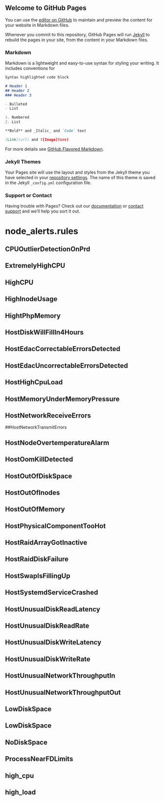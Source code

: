## Welcome to GitHub Pages

You can use the [editor on GitHub](https://github.com/Grokon/alertmanager/edit/master/README.md) to maintain and preview the content for your website in Markdown files.

Whenever you commit to this repository, GitHub Pages will run [Jekyll](https://jekyllrb.com/) to rebuild the pages in your site, from the content in your Markdown files.

### Markdown

Markdown is a lightweight and easy-to-use syntax for styling your writing. It includes conventions for

```markdown
Syntax highlighted code block

# Header 1
## Header 2
### Header 3

- Bulleted
- List

1. Numbered
2. List

**Bold** and _Italic_ and `Code` text

[Link](url) and ![Image](src)
```

For more details see [GitHub Flavored Markdown](https://guides.github.com/features/mastering-markdown/).

### Jekyll Themes

Your Pages site will use the layout and styles from the Jekyll theme you have selected in your [repository settings](https://github.com/Grokon/alertmanager/settings). The name of this theme is saved in the Jekyll `_config.yml` configuration file.

### Support or Contact

Having trouble with Pages? Check out our [documentation](https://help.github.com/categories/github-pages-basics/) or [contact support](https://github.com/contact) and we’ll help you sort it out.



# node_alerts.rules

## CPUOutlierDetectionOnPrd

## ExtremelyHighCPU

## HighCPU

## HighInodeUsage

## HightPhpMemory

## HostDiskWillFillIn4Hours

## HostEdacCorrectableErrorsDetected

## HostEdacUncorrectableErrorsDetected

## HostHighCpuLoad

## HostMemoryUnderMemoryPressure

## HostNetworkReceiveErrors

##HostNetworkTransmitErrors

## HostNodeOvertemperatureAlarm

## HostOomKillDetected

## HostOutOfDiskSpace

## HostOutOfInodes

## HostOutOfMemory

## HostPhysicalComponentTooHot

## HostRaidArrayGotInactive

## HostRaidDiskFailure

## HostSwapIsFillingUp

## HostSystemdServiceCrashed

## HostUnusualDiskReadLatency

## HostUnusualDiskReadRate

## HostUnusualDiskWriteLatency

## HostUnusualDiskWriteRate

## HostUnusualNetworkThroughputIn

## HostUnusualNetworkThroughputOut

## LowDiskSpace

## LowDiskSpace

## NoDiskSpace

## ProcessNearFDLimits

## high_cpu

## high_load
